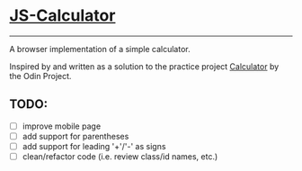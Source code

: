 # [JS-Calculator](https://clavierbulb-green.github.io/JS-Calculator/)
---

A browser implementation of a simple calculator.

Inspired by and written as a solution to the practice project
[Calculator](https://www.theodinproject.com/courses/web-development-101/lessons/calculator) by the Odin Project.

## TODO:
- [ ] improve mobile page
- [ ] add support for parentheses
- [ ] add support for leading '+'/'-' as signs
- [ ] clean/refactor code (i.e. review class/id names, etc.)
